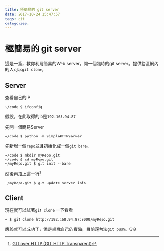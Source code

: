 ```yaml
---
title: 極簡易的 git server
date: 2017-10-24 15:47:57
tags: git
categories:
---
```


# 極簡易的 git server

這是一篇，教你利用簡易的Web server，開一個臨時的git server。提供給區網內的人可以`git clone`。

## Server

查看自己的IP

```shell=
~/code $ ifconfig
```

假設，在此取得的ip是`192.168.94.87`

先開一個簡易Server

```shell=
~/code $ python -m SimpleHTTPServer
```

先新增一個`repo`並且初始化成一個`git bare`。

```shell=
~/code $ mkdir myRepo.git
~/code $ cd myRepo.git
~/myRepo.git $ git init --bare
```

然後再加上這一行[^1]

```shell=
~/myRepo.git $ git update-server-info
```

## Client

現在就可以試著`git clone` 一下看看

```shell=
~ $ git clone http://192.168.94.87:8000/myRepo.git
```

應該就可以成功了，但是經我自己的實驗，目前還無法`git push`。QQ


[^1]: [GIT over HTTP (GIT HTTP Transparent)](http://blog.xuite.net/zack_pan/blog/65273998-GIT+over+HTTP+%28GIT+HTTP+Transparent%29)
